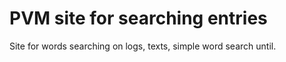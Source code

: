 # PVM site for searching entries
Site for words searching on logs, texts, simple word search until.
